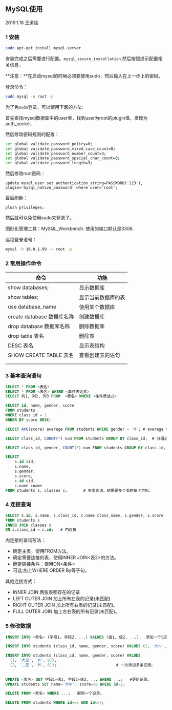 ## MySQL使用

2019.1.18  王道烩

### 1 安装

```bash
sudo apt-get install mysql-server
```

安装完成之后需要进行配置。`mysql_secure_installation` 然后按照提示配置相关信息。

**注意：**在启动mysql的时候必须要使用sudo，然后输入在上一步上的密码。

登录命令：

```bash
sudo mysql -u root -p
```

为了免`sudo`登录，可以使用下面的方法:

首先查找mysql数据库中的user表，找到user为root的plugin值，发现为auth_socket.

然后修改密码规则的配置：

```bash
set global validate_password_policy=0;
set global validate_password_mixed_case_count=0;
set global validate_password_number_count=3;
set global validate_password_special_char_count=0;
set global validate_password_length=3;
```

然后修改root密码：

`update mysql.user set authentication_string=PASSWORD('123'), plugin='mysql_native_password' where user='root';`

最后刷新：

`plush privileges;`

然后就可以免使用sudo来登录了。

图形化管理工具：MySQL_Workbench. 使用的端口默认是3306.

远程登录语句：

```bash
mysql -h 10.0.1.99 -u root -p
```



### 2 常用操作命令

| 命令                       | 功能               |
| -------------------------- | ------------------ |
| show databases;            | 显示数据库         |
| show tables;               | 显示当前数据库的表 |
| use database_name          | 使用某个数据库     |
| create database 数据库名称 | 创建数据库         |
| drop database 数据库名称   | 删除数据库         |
| drop table 表名            | 删除表             |
| DESC 表名                  | 显示表结构         |
| SHOW CREATE TABLE 表名     | 查看创建表的语句   |
|                            |                    |
|                            |                    |

### 3 基本查询语句

```sql
SELECT * FROM <表名>                                   
SELECT * FROM <表名> WHERE <条件表达式>
SELECT 列1, 列2, 列3 FROM  <表名> WHERE <条件表达式>

SELECT id, name, gender, score
FROM students
WHERE class_id = 1
ORDER BY score DESC;

SELECT AVG(score) average FROM students WHERE gender = 'M'; # average 表示这个新的列的名称

SELECT class_id, COUNT(*) num FROM students GROUP BY class_id;  # 分组进行查询

SELECT class_id, gender, COUNT(*) num FROM students GROUP BY class_id, gender; # 两个分组标准

SELECT
    s.id sid,
    s.name,
    s.gender,
    s.score,
    c.id cid,
    c.name cname
FROM students s, classes c;       # 多表查询，结果是多个表的笛卡尔积。


```

### 4 连接查询

```sql
SELECT s.id, s.name, s.class_id, c.name class_name, s.gender, s.score
FROM students s
INNER JOIN classes c
ON s.class_id = c.id;   # 内连接
```

内连接的查询写法：

- 确定主表，使用FROM方法。
- 确定需要连接的表，使用INNER JOIN<表2>的方法。
- 确定链接条件：使用ON<条件> 
- 可选:加上WHERE ORDER By等子句。

其他连接方式：

- INNER JOIN 两张表都存在的记录
- LEFT OUTER JOIN 加上所有左表的记录(未匹配)
- RIGHT OUTER JOIN 加上所有右表的记录(未匹配)。
- FULL  OUTER JOIN 加上左右表的所有记录(未匹配)。



### 5 修改数据

```sql
INSERT INTO <表名> (字段1, 字段2, ...) VALUES (值1, 值2, ...);  添加一个记录。

INSERT INTO students (class_id, name, gender, score) VALUES (2, '大牛', 'M', 80);

INSERT INTO students (class_id, name, gender, score) VALUES
  (1, '大宝', 'M', 87),
  (2, '二宝', 'M', 81);                          # 一次添加多条记录。
  
  
UPDATE <表名> SET 字段1=值1, 字段2=值2, ... WHERE ...;   #更新记录。
UPDATE students SET name='大牛', score=66 WHERE id=1;

DELETE FROM <表名> WHERE ...;   删除一个记录。

DELETE FROM students WHERE id>=5 AND id<=7;

```





